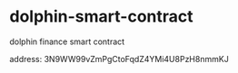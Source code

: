 # dolphin-smart-contract
dolphin finance smart contract

address: 3N9WW99vZmPgCtoFqdZ4YMi4U8PzH8nmmKJ
